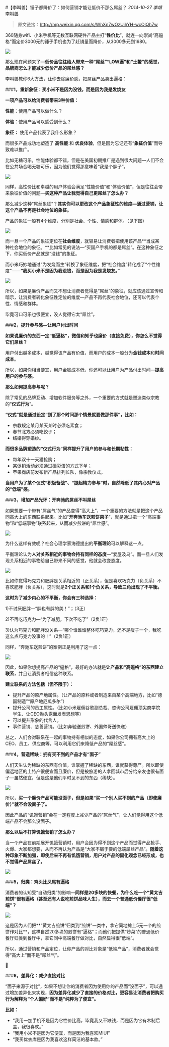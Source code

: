 #【李叫兽】锤子都降价了：如何营销才能让低价不那么屌丝？
*2014-10-27* *李靖* [李叫兽](https://mp.weixin.qq.com/s?__biz=MzA5NTMxOTczOA==&mid=200983124&idx=1&sn=2d5992eba30fb5278ef2430414fe4cdb&scene=21&key=1a602d525bf2cc7a223918e541043c5ec2e05caabb4aad4e291c2360175222be809473dcf53bccc707cb31153c7407de763d06dd6798f95d1192b535098d16faf68904da0e36b9faea19b6ce3d9d9c55&ascene=7&uin=MTc4OTM3ODkzOA%3D%3D&devicetype=Windows+7&version=6203005d&pass_ticket=V5w3mkkLQcmNI8VtqJK0C1erJipHSMkFDXxkSrQt9dQbXsQ8haTP3Q1NJmbFLNhV&winzoom=1##)

> 原文链接：http://mp.weixin.qq.com/s/WhXn7wOzUihYH-wcOlQh7w

360随身wifi、小米手机等无数互联网硬件产品主打“**性价比**”，就连一向崇尚“高逼格”而定价3000元的锤子手机也为了赶销量而降价，从3000多元到1980。


![](./_image/2017-02-12-23-50-47.jpg)


那么现在问题来了—**低价品往往给人带来一种“屌丝”“LOW逼”和“土鳖”的感觉，品牌商怎么才能减少低价产品的屌丝感？**

李叫兽教你6大方法，让你去除廉价感，把屌丝产品卖出逼格：

###**1，重新象征：买小米不是因为没钱，而是因为我是发烧友**

**一项产品可以给消费者带来3种价值：**

**性能**：使用产品可以做什么？

**体验**：使用产品可以感受到什么？

**象征：** 使用产品代表了我什么形象？

而很多产品成功地塑造了 **高性能** 和 **优良体验**，但是因为忘记还有“**象征价值**”而导致难以推广。

比如无糖可乐，性能体验都不错，但是在美国初期推广是遇到很大问题—人们不会在公共场合喝无糖可乐，因为他们觉得那意味着“我是个胖子”。


![](./_image/2017-02-12-23-50-57.jpg)


同样，高性价比和卓越的用户体验会满足“性能价值”和“体验价值”，但是往往会带来象征价值的问题—**买这种产品让我觉得自己更屌丝了怎么办？**

那么减少这种“屌丝象征”？**其实你可以更改这个产品象征性的维度—通过营销，让这个产品不再是社会地位的象征。**

产品的象征一般有4个维度，分别是社会、个性、情感和群体。（见下图）


![](./_image/2017-02-12-23-51-05.jpg)


而一旦一个产品的象征定位在**社会维度**，就容易让消费者把使用该产品**当成某种社会地位的象征。**比如常见的说法—“买国产手机的都是屌丝”。在这种象征之下，你买低价产品就是“没钱”的象征。

而小米巧妙地通过“为发烧而生”转换了象征维度，把“社会维度”转化成了“个性维度”——**“我买小米不是因为我没钱，而是因为我是发烧友。”**


![](./_image/2017-02-12-23-51-15.jpg)


所以，如果是廉价产品而又不想让消费者觉得是“屌丝”的象征，就应该通过宣传和暗示，让消费者转化象征性定位的维度—产品不再代表社会地位，还可以代表个性、情感和群体。

毕竟可口可乐也很便宜，没人觉得它太“屌丝”。

###**2，提升参与感—让用户付出时间**



**如果说廉价的东西一定“低逼格”，微信和知乎也廉价（直接免费），你怎么不觉得它们屌丝？**

用户付出越多成本，越觉得该产品有价值，而用户的成本一般分为**金钱成本**和**时间成本**。

所以，如果你相当便宜，用户金钱成本低，你还可以让用户为产品付出时间—**提高用户的参与感。**

**那么如何提高参与呢？**

除了常见的品牌互动、增加软件服务等之外，一个重要的方式就是塑造类似宗教的“**仪式行为**”。

**“仪式”就是通过设定“到了那个时间那个情景就要做那件事”，比如：**

- 宗教规定某月某天某时必须吃素食；
- 春节北方必须吃饺子；
- 结婚得穿婚纱。

**而很多品牌塑造的“仪式行为”同样提升了用户的参与和长期粘性：**

- 每年双十一天猫抢购；
- 某促销活动必须通过砸彩蛋的方式下单；
- 苹果商店前发布新产品排列长队，像宗教仪式。

**当用户为了某个仪式“积极备战”、“提起精力参与”时，自然降低了其内心对产品的“低端”感。**

###**3，增加产品光环：开奔驰的屌丝不叫屌丝**

如果想要一个带有“屌丝气”的产品变得“高大上”，一个重要的方法就是把这个产品同高大上的东西联系起来。比如“**开奔驰车送煎饼果子**”，就是通过把一个“高端事物”和“低端事物”联系起来，从而减少煎饼的“屌丝感”。


![](./_image/2017-02-12-23-51-35.jpg)


为什么这样有效呢？社会心理学家海德提出的**平衡理论**可以解释这一点。

平衡理论认为**人对关系相近的事物会持有同样的态度**—“爱屋及乌”。而一旦人们发现关系相近的事物给自己带来不同的感觉，他就会改变态度。


![](./_image/2017-02-12-23-51-47.jpg)

比如你觉得巧克力和肥胖是关系相近的（正关系），但是喜欢巧克力（负关系）不喜欢肥胖（负关系），这时就是**2个正关系和1个负关系，导致三角出现了不平衡。**

**这时为了减少内心的不平衡，你会有三种选择：**

1)不讨厌肥胖—“胖也有胖的美！”；（3正）

2)不再吃巧克力—“为了减肥，下次不吃了”（2负1正）

3)认为巧克力和肥胖没关系—“哪个谁谁谁整体吃巧克力，还不是瘦子一个，我吃这么点巧克力没事的！”（2负1正）

同样，“奔驰车送煎饼”的案例正是利用了这一点：


![](./_image/2017-02-12-23-52-02.jpg)

因此，如果你想提高产品的“逼格”，最好的办法就是**让产品和“高逼格”的东西建立联系**，并且让消费者相信这种联系。

**建立联系的方法包括（但不限于）：**

- 提升产品的原产地属性。（让产品的原料或者制造来自某个高端地方，比如“德国制造”“原产地厄瓜多尔”）
- 提升公司的员工属性。（比如小米雇佣谷歌副总裁、咨询公司雇佣顶尖商学院学生、让CEO抛头露面发表思想等）
- 可以提升形象的代言人。
- 事件营销、慈善营销。（比如奔驰送煎饼、外国帅哥送快递）

总之，人们会对联系在一起的事物持有相似的态度，如果你公司拥有高大上的CEO、员工、供应商等，可以利用它们来降低产品的“屌丝感”。

###**4，营造稀缺：拥有买不到的产品才有“面子”**

人们天生认为稀缺的东西有价值，谁掌握了稀缺的东西，谁就获得尊严。所以即使偏远地区的土特产很便宜而且廉价，但是被旅游的人拿回城市后分给亲友也很有面子—虽然便宜，但是这是他们平时见不到的东西（稀缺）。


![](./_image/2017-02-12-23-52-15.jpg)

所以，**买一个廉价产品可能没面子，但是如果“买一个别人买不到的产品（即使廉价）”就不会没面子了。**

因此产品的“饥饿营销”会在一定程度上减少产品的“屌丝气”，让人们觉得用这个低端产品不会那么没面子。

**那么以后不打算饥饿营销了怎么办？**

当一个产品在前期展开饥饿营销时，用户会因为得不到这个产品而觉得产品抢手、火爆、大家都想要，从而不再认为产品是“大家不屑于要的低端屌丝产品”。**随着这种印象不断加强，即使后来不再有饥饿营销，用户对产品的固化观念已经形成，也不觉得产品屌丝了。**


![](./_image/2017-02-12-23-52-25.jpg)


###**5，归类：鸡头比凤尾有逼格**

消费者的认知受“自动归类”的影响—**同样是20多块的快餐，为什么吃一个“黄太吉煎饼”很有逼格（甚至还有人说吃煎饼品味人生），而去一个普通低价餐厅很“低端”？**


![](./_image/2017-02-12-23-52-34.jpg)


这是因为人们把**“黄太吉煎饼”归类到“煎饼”一类中，拿它同地摊上5元一个的煎饼作对比**，这样自然20多块的煎饼有“逼格”；而他们把提供“炒菜”的普通低价餐厅归类到餐厅中，拿它同中高端餐厅做对比，自然显得很“低端”。

所以，通过营销和产品定位，让你产品的对比对象是“低端产品”，消费者就会觉得“高大上”而不是“屌丝气”。



###**6，差异化：减少直接对比**

“面子来源于对比”，如果不想让你的消费者因为使用你的产品而“没面子”，可以通过增加差异化来实现，**因为差异化减少了直接的价格对比，更容易让消费者把购买行为解释为“个人偏好”而不是“纯粹为了便宜”。**

**比如：**

- “我用一加手机不是因为它性价比高，毕竟我又不缺钱，而是因为它有木制后盖，我很喜欢。”
- “我用小米不是因为它便宜，而是因为我喜欢MIUI”
- “我买优衣库是因为我喜欢这样简洁的基本款。”
